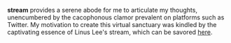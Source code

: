 **stream** provides a serene abode for me to articulate my thoughts,
unencumbered by the cacophonous clamor prevalent on platforms such as Twitter.
My motivation to create this virtual sanctuary was kindled by the captivating
essence of Linus Lee's stream, which can be savored
[here](https://stream.thesephist.com/).
